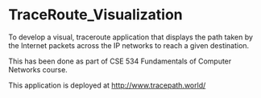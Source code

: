 # TraceRoute_Visualization
To develop a visual, traceroute application that displays the path taken by the Internet packets across the IP networks to reach a given destination.

This has been done as part of CSE 534 Fundamentals of Computer Networks course.

This application is deployed at http://www.tracepath.world/

